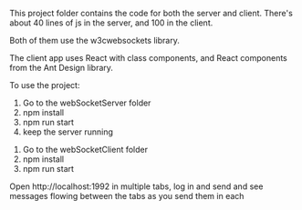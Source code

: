 This project folder contains the code for both the server and client. There's about 40 lines of js in the server, and 100 in the client.

Both of them use the w3cwebsockets library.

The client app uses React with class components, and React components from the Ant Design library.

To use the project:

<ol>
  <li>Go to the webSocketServer folder</li>
  <li>npm install</li>
  <li>npm run start</li>
  <li>keep the server running</li>
</ol>

<ol>
  <li>Go to the webSocketClient folder</li>
  <li>npm install</li>
  <li>npm run start</li>
</ol>

Open http://localhost:1992 in multiple tabs, log in and send and see messages flowing between the tabs as you send them in each
